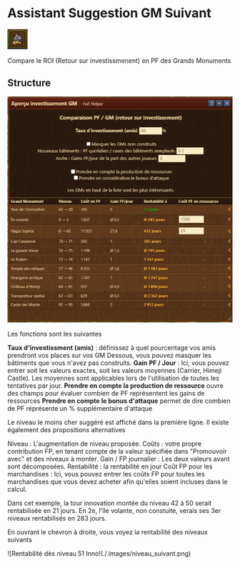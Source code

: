 # Assistant Suggestion GM Suivant

![Icône](./.images/icone.png) 

Compare le ROI (Retour sur investissmenent) en PF des Grands Monuments

## Structure

![Structure](./.images/structure.png)

Les fonctions sont les suivantes

**Taux d'investissment (amis)** : définissez à quel pourcentage vos amis prendront vos places sur vos GM
Dessous, vous pouvez masquer les bâtiments que vous n'avez pas construits.
**Gain PF / Jour** : Ici, vous pouvez entrer soit les valeurs exactes, soit les valeurs moyennes (Carrier, Himeji Castle). Les moyennes sont applicables lors de l'utilisation de toutes les tentatives par jour.
**Prendre en compte la production de ressource** ouvre des champs pour évaluer combien de PF représentent les gains de ressources
**Prendre en compte le bonus d'attaque** permet de dire combien de PF réprésente un % supplémentaire d'attaque

Le niveau le moins cher suggéré est affiché dans la première ligne. Il existe également des propositions alternatives

Niveau : L'augmentation de niveau proposée.
Coûts : votre propre contribution FP, en tenant compte de la valeur spécifiée dans "Promouvoir avec" et des niveaux à monter.
Gain / FP journalier : Les deux valeurs avant sont décomposées.
Rentabilité : la rentabilité en jour
Coût FP pour les marchandises : Ici, vous pouvez entrer les coûts FP pour toutes les marchandises que vous devez acheter afin qu'elles soient incluses dans le calcul.
 
Dans cet exemple, la tour innovation montée du niveau 42 à 50 serait rentabilisée en 21 jours. En 2e, l'île volante, non constuite, verais ses 3er niveaux rentabilisés en 283 jours.


En ouvrant le chevron à droite, vous voyez la rentabilité des niveaux suivants 

![Rentabilité dès niveau 51 Inno!(./.images/niveau_suivant.png)
